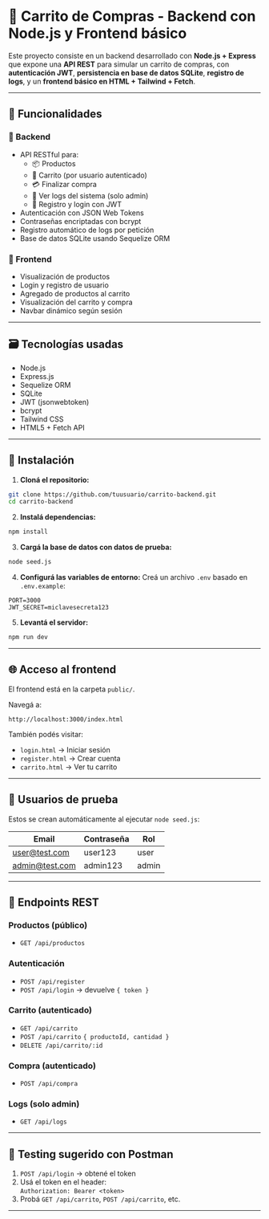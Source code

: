 # 🛒 Carrito de Compras - Backend con Node.js y Frontend básico

Este proyecto consiste en un backend desarrollado con **Node.js + Express** que expone una **API REST** para simular un carrito de compras, con **autenticación JWT**, **persistencia en base de datos SQLite**, **registro de logs**, y un **frontend básico en HTML + Tailwind + Fetch**.

---

## 🚀 Funcionalidades

### 🔧 Backend

- API RESTful para:
  - 📦 Productos
  - 🛒 Carrito (por usuario autenticado)
  - 💳 Finalizar compra
  - 🧾 Ver logs del sistema (solo admin)
  - 🔐 Registro y login con JWT
- Autenticación con JSON Web Tokens
- Contraseñas encriptadas con bcrypt
- Registro automático de logs por petición
- Base de datos SQLite usando Sequelize ORM

### 🎨 Frontend

- Visualización de productos
- Login y registro de usuario
- Agregado de productos al carrito
- Visualización del carrito y compra
- Navbar dinámico según sesión

---

## 🗃️ Tecnologías usadas

- Node.js
- Express.js
- Sequelize ORM
- SQLite
- JWT (jsonwebtoken)
- bcrypt
- Tailwind CSS
- HTML5 + Fetch API

---

## 📁 Instalación

1. **Cloná el repositorio:**

```bash
git clone https://github.com/tuusuario/carrito-backend.git
cd carrito-backend
```

2. **Instalá dependencias:**

```bash
npm install
```

3. **Cargá la base de datos con datos de prueba:**

```bash
node seed.js
```

4. **Configurá las variables de entorno:**
   Creá un archivo `.env` basado en `.env.example`:

```
PORT=3000
JWT_SECRET=miclavesecreta123
```

5. **Levantá el servidor:**

```bash
npm run dev
```

---

## 🌐 Acceso al frontend

El frontend está en la carpeta `public/`.

Navegá a:

```
http://localhost:3000/index.html
```

También podés visitar:

- `login.html` → Iniciar sesión
- `register.html` → Crear cuenta
- `carrito.html` → Ver tu carrito

---

## 👤 Usuarios de prueba

Estos se crean automáticamente al ejecutar `node seed.js`:

| Email          | Contraseña | Rol   |
| -------------- | ---------- | ----- |
| user@test.com  | user123    | user  |
| admin@test.com | admin123   | admin |

---

## 📌 Endpoints REST

### Productos (público)

- `GET /api/productos`

### Autenticación

- `POST /api/register`
- `POST /api/login` → devuelve `{ token }`

### Carrito (autenticado)

- `GET /api/carrito`
- `POST /api/carrito` `{ productoId, cantidad }`
- `DELETE /api/carrito/:id`

### Compra (autenticado)

- `POST /api/compra`

### Logs (solo admin)

- `GET /api/logs`

---

## 🧪 Testing sugerido con Postman

1. `POST /api/login` → obtené el token
2. Usá el token en el header:  
   `Authorization: Bearer <token>`
3. Probá `GET /api/carrito`, `POST /api/carrito`, etc.

---
